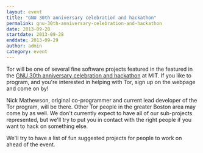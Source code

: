 ```yaml
---
layout: event
title: "GNU 30th anniversary celebration and hackathon"
permalink: gnu-30th-anniversary-celebration-and-hackathon
date: 2013-09-28
startdate: 2013-09-28
enddate: 2013-09-29
author: admin
category: event
---
```


Tor will be one of several fine software projects featured in the featured in the [GNU 30th anniversary celebration and hackathon](https://gnu.org/gnu30/celebration) at MIT. If you like to program, and you're interested in helping with Tor, sign up on the webpage and come on by!

Nick Mathewson, original co-programmer and current lead developer of the Tor program, will be there. Other Tor people in the greater Boston area may come by as well. We don't currently expect to have all of our sub-projects represented, but we'll try to put you in contact with the right people if you want to hack on something else.

We'll try to have a list of fun suggested projects for people to work on ahead of the event.

